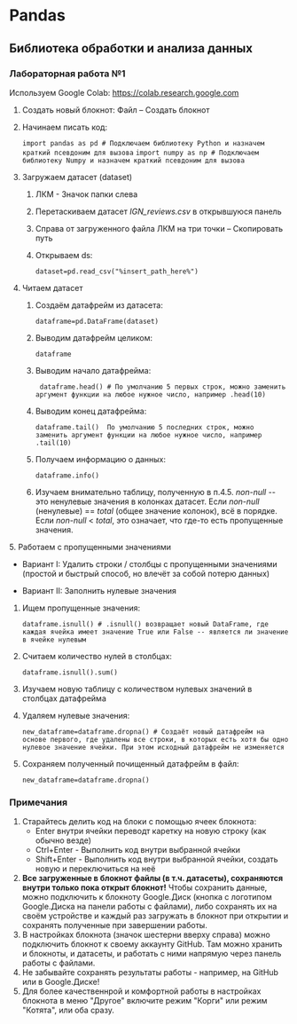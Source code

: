 #  Pandas
## Библиотека обработки и анализа данных

### Лабораторная работа №1

Используем Google Colab: https://colab.research.google.com

1. Создать новый блокнот: Файл – Создать блокнот

2. Начинаем писать код:

   `import pandas as pd # Подключаем библиотеку Python и назначем краткий псевдоним для вызова`
   `import numpy as np # Подключаем библиотеку Numpy и назначем краткий псевдоним для вызова`

3. Загружаем датасет (dataset)

   1. ЛКМ - Значок папки слева

   2. Перетаскиваем датасет *IGN_reviews.csv* в открывшуюся панель

   3. Справа от загруженного файла ЛКМ на три точки – Скопировать путь

   4. Открываем ds:

      `dataset=pd.read_csv("%insert_path_here%")`

4. Читаем датасет

   1. Создаём датафрейм из датасета:

      `dataframe=pd.DataFrame(dataset)`

   2. Выводим датафрейм целиком: 

      `dataframe`

   3. Выводим начало датафрейма:

      ` dataframe.head() # По умолчанию 5 первых строк, можно заменить аргумент функции на любое нужное число, например .head(10)`

   4. Выводим конец датафрейма:

      `dataframe.tail()  По умолчанию 5 последних строк, можно заменить аргумент функции на любое нужное число, например .tail(10)`

   5. Получаем информацию о данных:

      `dataframe.info()`

   6. Изучаем внимательно таблицу, полученную в п.4.5. *non-null* -- это ненулевые значения в колонках датасет.  Если *non-null* (ненулевые) == *total* (общее значение колонок), всё в порядке. Если *non-null* < *total*, это означает, что где-то есть пропущенные значения.
<div style="page-break-after: always;"></div>
5. Работаем с пропущенными значениями

   - Вариант I: Удалить строки / столбцы с пропущенными значениями (простой и быстрый способ, но влечёт за собой потерю данных)

   - Вариант II: Заполнить нулевые значения

   1. Ищем пропущенные значения:

      `dataframe.isnull() # .isnull() возвращает новый DataFrame, где каждая ячейка имеет значение True или False -- является ли значение в ячейке нулевым`

   2. Считаем количество нулей в столбцах:

      `dataframe.isnull().sum()`

   3. Изучаем новую таблицу с количеством нулевых значений в столбцах датафрейма

   4. Удаляем нулевые значения:

      `new_dataframe=dataframe.dropna() # Создаёт новый датафрейм на основе первого, где удалены все строки, в которых есть хотя бы одно нулевое значение ячейки. При этом исходный датафрейм не изменяется`

6. Сохраняем полученный почищенный датафрейм в файл:

   `new_dataframe=dataframe.dropna()`



### Примечания

1. Старайтесь делить код на блоки с помощью ячеек блокнота:
   - Enter внутри ячейки переводт каретку на новую строку (как обычно везде)
   - Ctrl+Enter - Выполнить код внутри выбранной ячейки
   - Shift+Enter - Выполнить код внутри выбранной ячейки, создать новую и переключиться на неё
2. **Все загруженные в блокнот файлы (в т.ч. датасеты), сохраняются внутри только пока открыт блокнот!** Чтобы сохранить данные, можно подключить к блокноту Google.Диск (кнопка с логотипом Google.Диска на панели работы с файлами), либо сохранять их на своём устройстве и каждый раз загружать в блокнот при открытии и сохранять полученные при завершении работы.
3. В настройках блокнота (значок шестерни вверху справа) можно подключить блокнот к своему аккаунту GitHub. Там можно хранить и блокноты, и датасеты, и работать с ними напрямую через панель работы с файлами.
4. Не забывайте сохранять результаты работы - например, на GitHub или в Google.Диске!
5. Для более качественнрой и комфортной работы в настройках блокнота в меню "Другое" включите режим "Корги" или режим "Котята", или оба сразу.
